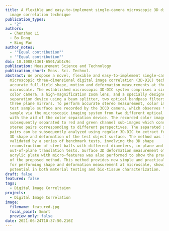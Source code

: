 ```yaml
---
title: A flexible and easy-to-implement single-camera microscopic 3D digital
  image correlation technique
publication_types:
  - "2"
authors:
  - Chenzhuo Li
  - Bo Dong
  - Bing Pan
author_notes:
  - '"Equal contribution"'
  - '"Equal contribution"'
doi: 10.1088/1361-6501/ab1c9c
publication: Measurement Science and Technology
publication_short: Meas. Sci. Technol.
abstract: We propose a novel, flexible and easy-to-implement single-camera
  microscopic three-dimensional digital image correlation (3D-DIC) technique for
  accurate full-field shape, motion and deformation measurements at the
  microscale. The established microscopic 3D-DIC system comprises a single 3CCD
  color camera, a high-magnification zoom lens, and a specially designed color
  separation device using a beam splitter, two optical bandpass filters and
  three plane mirrors. To perform accurate stereo measurement, color images of a
  test sample surface are recorded by the 3CCD camera, which observes the test
  sample via the microscopic imaging system from two different optical paths
  with the aid of the color separation device. The recorded color images can be
  subsequently separated to red and green channel sub-images which constitute
  stereo pairs corresponding to different perspectives. The separated stereo
  pairs can be subsequently analyzed using regular 3D-DIC to extract full-field
  3D shape and deformation of the test object surface. The method was first
  validated by a series of benchmark tests, involving the 3D shape
  reconstruction of steel balls with different diameters, in-plane and
  out-of-plane translation tests. Surface 3D deformation measurement of a planar
  acrylic plate with micro-features was also performed to show the practicality
  of the proposed method. This method provides new simple and practical avenues
  for performing shape and deformation measurement at microscale, showing great
  potential in both material testing and bio-tissue characterization.
draft: false
featured: false
tags:
  - Digital Image Correltaion
projects:
  - Digital Image Correlation
image:
  filename: featured.jpg
  focal_point: Smart
  preview_only: false
date: 2021-06-24T10:37:50.216Z
---
```

